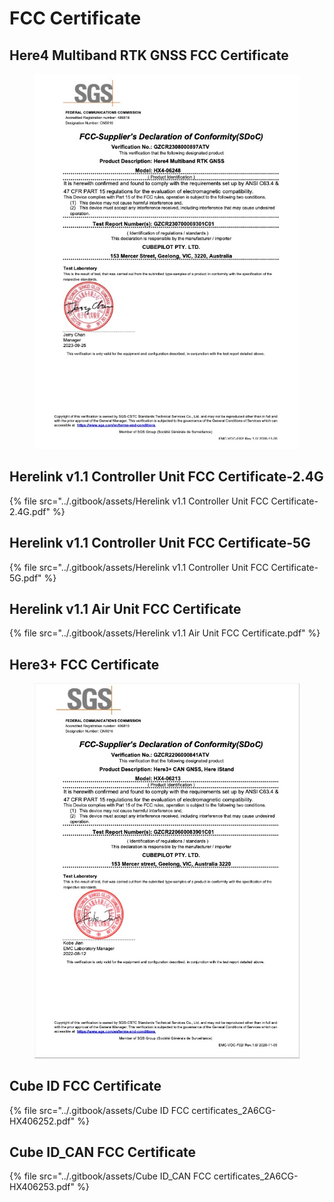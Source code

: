 # FCC Certificate

## Here4 Multiband RTK GNSS FCC Certificate

<figure><img src="../.gitbook/assets/Here4 Multiband RTK GNSS FCC certificate.jpg" alt=""><figcaption></figcaption></figure>

## Herelink v1.1 Controller Unit FCC Certificate-2.4G

{% file src="../.gitbook/assets/Herelink v1.1 Controller Unit FCC Certificate-2.4G.pdf" %}

## Herelink v1.1 Controller Unit FCC Certificate-5G

{% file src="../.gitbook/assets/Herelink v1.1 Controller Unit FCC Certificate-5G.pdf" %}

## Herelink v1.1 Air Unit FCC Certificate

{% file src="../.gitbook/assets/Herelink v1.1 Air Unit FCC Certificate.pdf" %}

## Here3+ FCC Certificate

<figure><img src="../.gitbook/assets/Here3+ FCC Certificate.jpg" alt=""><figcaption></figcaption></figure>

## Cube ID FCC Certificate

{% file src="../.gitbook/assets/Cube ID FCC certificates_2A6CG-HX406252.pdf" %}

## Cube ID\_CAN FCC Certificate

{% file src="../.gitbook/assets/Cube ID_CAN FCC certificates_2A6CG-HX406253.pdf" %}
